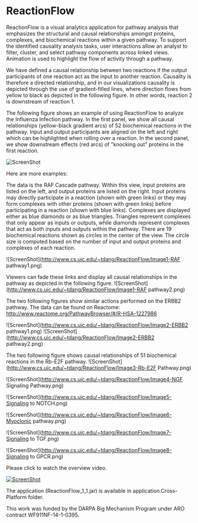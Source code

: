 ReactionFlow
=============
ReactionFlow is a visual analytics application for pathway analysis that emphasizes the structural and causal relationships amongst proteins, complexes, and biochemical reactions within a given pathway. To support the identified causality analysis tasks, user interactions allow an analyst to filter, cluster, and select pathway components across linked views. Animation is used to highlight the flow of activity through a pathway. 

We have defined a causal relationship between two reactions if the output participants of one reaction act as the input to another reaction. Causality is therefore a directed relationship, and in our visualizations causality is depicted through the use of gradient-filled lines, where direction flows from yellow to black as depicted in the following figure. In other words, reaction 2 is downstream of reaction 1.

The following figure shows an example of using ReactionFlow to analyze the Influenza Infection pathway. In the first panel, we show all causal relationships (yellow-black gradient arcs) of 52 biochemical reactions in the pathway. Input and output participants are aligned on the left and right which can be highlighted when rolling over a reaction. In the second panel, we show downstream effects (red arcs) of "knocking out" proteins in the first reaction.

![ScreenShot](http://www.cs.uic.edu/~tdang/ReactionFlow/TearserImage.png)

Here are more examples:

The data is the RAF Cascade pathway. Within this view, input proteins are listed on the left, and output proteins are listed on the right. Input proteins may directly participate in a reaction (shown with green links) or they may form complexes with other proteins (shown with green links) before participating in a reaction (shown with blue links). Complexes are displayed either as blue diamonds or as blue triangles. Triangles represent complexes that only appear as inputs or outputs, while diamonds represent complexes that act as both inputs and outputs within the pathway.  There are 19 biochemical reactions shown as circles in the center of the view. The circle size is computed based on the number of input and output proteins and complexes of each reaction.

![ScreenShot](http://www.cs.uic.edu/~tdang/ReactionFlow/Image1-RAF pathway1.png)

Viewers can fade these links and display all causal relationships in the pathway as depicted in the following figure.
![ScreenShot](http://www.cs.uic.edu/~tdang/ReactionFlow/Image1-RAF pathway2.png)

The two following figures show similar actions performed on the ERBB2 pathway. The data can be found on Reactome: http://www.reactome.org/PathwayBrowser/#/R-HSA-1227986

![ScreenShot](http://www.cs.uic.edu/~tdang/ReactionFlow/Image2-ERBB2 pathway1.png)
![ScreenShot](http://www.cs.uic.edu/~tdang/ReactionFlow/Image2-ERBB2 pathway2.png)

The two following figure shows causal relationships of 51 biochemical reactions in the Rb-E2F pathway. 
![ScreenShot](http://www.cs.uic.edu/~tdang/ReactionFlow/Image3-Rb-E2F Pathway.png)

![ScreenShot](http://www.cs.uic.edu/~tdang/ReactionFlow/Image4-NGF Signaling Pathway.png)

![ScreenShot](http://www.cs.uic.edu/~tdang/ReactionFlow/Image5-Signaling to NOTCH.png)

![ScreenShot](http://www.cs.uic.edu/~tdang/ReactionFlow/Image6-Myoclonic pathway.png)

![ScreenShot](http://www.cs.uic.edu/~tdang/ReactionFlow/Image7-Signaling to TGF.png)

![ScreenShot](http://www.cs.uic.edu/~tdang/ReactionFlow/Image8-Signaling to GPCR.png)


Please click to watch the overview video.

[![ScreenShot](http://www.cs.uic.edu/~tdang/ReactionFlow/TeaserVideo.png)](http://www.cs.uic.edu/~tdang/ReactionFlow/video.mp4)

The application (ReactionFlow_1_1.jar) is available in application.Cross-Platform folder.

This work was funded by the DARPA Big Mechanism Program under ARO contract WF911NF-14-1-0395.
